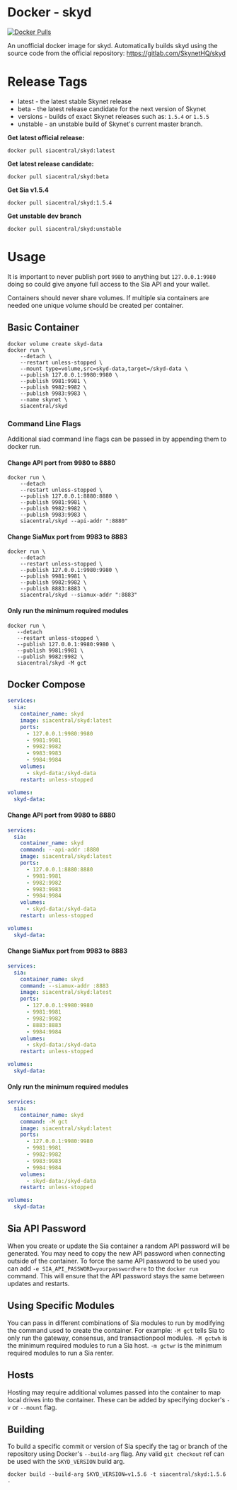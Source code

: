 # Docker - skyd

[![Docker Pulls](https://img.shields.io/docker/pulls/siacentral/skyd?color=19cf86&style=for-the-badge)](https://hub.docker.com/r/siacentral/skyd)

An unofficial docker image for skyd. Automatically builds skyd using the source code from the official repository: https://gitlab.com/SkynetHQ/skyd

# Release Tags

+ latest - the latest stable Skynet release
+ beta - the latest release candidate for the next version of Skynet
+ versions - builds of exact Skynet releases such as: `1.5.4` or `1.5.5`
+ unstable - an unstable build of Skynet's current master branch.

**Get latest official release:**
```
docker pull siacentral/skyd:latest
```

**Get latest release candidate:**
```
docker pull siacentral/skyd:beta
```

**Get Sia v1.5.4**
```
docker pull siacentral/skyd:1.5.4
```

**Get unstable dev branch**
```
docker pull siacentral/skyd:unstable
```

# Usage

It is important to never publish port `9980` to anything but 
`127.0.0.1:9980` doing so could give anyone full access to the Sia API and your
wallet.

Containers should never share volumes. If multiple sia containers are 
needed one unique volume should be created per container.

## Basic Container
```
docker volume create skyd-data
docker run \
	--detach \
	--restart unless-stopped \
	--mount type=volume,src=skyd-data,target=/skyd-data \
	--publish 127.0.0.1:9980:9980 \
	--publish 9981:9981 \
	--publish 9982:9982 \
	--publish 9983:9983 \
	--name skynet \
	siacentral/skyd
```

### Command Line Flags

Additional siad command line flags can be passed in by appending them to docker
run.

#### Change API port from 9980 to 8880
```
docker run \
	--detach
	--restart unless-stopped \
	--publish 127.0.0.1:8880:8880 \
	--publish 9981:9981 \
	--publish 9982:9982 \
	--publish 9983:9983 \
	siacentral/skyd --api-addr ":8880"
 ```


#### Change SiaMux port from 9983 to 8883
```
docker run \
	--detach
	--restart unless-stopped \
	--publish 127.0.0.1:9980:9980 \
	--publish 9981:9981 \
	--publish 9982:9982 \
	--publish 8883:8883 \
	siacentral/skyd --siamux-addr ":8883"
 ```

#### Only run the minimum required modules
 ```
docker run \
	--detach
	--restart unless-stopped \
	--publish 127.0.0.1:9980:9980 \
	--publish 9981:9981 \
	--publish 9982:9982 \
	siacentral/skyd -M gct
 ```

## Docker Compose

```yml
services:
  sia:
    container_name: skyd
    image: siacentral/skyd:latest
    ports:
      - 127.0.0.1:9980:9980
      - 9981:9981
      - 9982:9982
      - 9983:9983
      - 9984:9984
    volumes:
      - skyd-data:/skyd-data
    restart: unless-stopped

volumes:
  skyd-data:
```

#### Change API port from 9980 to 8880
```yml
services:
  sia:
    container_name: skyd
    command: --api-addr :8880
    image: siacentral/skyd:latest
    ports:
      - 127.0.0.1:8880:8880
      - 9981:9981
      - 9982:9982
      - 9983:9983
      - 9984:9984
    volumes:
      - skyd-data:/skyd-data
    restart: unless-stopped

volumes:
  skyd-data:
```


#### Change SiaMux port from 9983 to 8883
```yml
services:
  sia:
    container_name: skyd
    command: --siamux-addr :8883
    image: siacentral/skyd:latest
    ports:
      - 127.0.0.1:9980:9980
      - 9981:9981
      - 9982:9982
      - 8883:8883
      - 9984:9984
    volumes:
      - skyd-data:/skyd-data
    restart: unless-stopped

volumes:
  skyd-data:
```

#### Only run the minimum required modules
```yml
services:
  sia:
    container_name: skyd
    command: -M gct
    image: siacentral/skyd:latest
    ports:
      - 127.0.0.1:9980:9980
      - 9981:9981
      - 9982:9982
      - 9983:9983
      - 9984:9984
    volumes:
      - skyd-data:/skyd-data
    restart: unless-stopped

volumes:
  skyd-data:
```

## Sia API Password

When you create or update the Sia container a random API password will be
generated. You may need to copy the new API password when connecting outside of
the container. To force the same API password to be used you can add
`-e SIA_API_PASSWORD=yourpasswordhere` to the `docker run` command. This will
ensure that the API password stays the same between updates and restarts.

## Using Specific Modules

You can pass in different combinations of Sia modules to run by modifying the 
command used to create the container. For example: `-M gct` tells Sia to only
run the gateway, consensus, and transactionpool modules. `-M gctwh` is the minimum
required modules to run a Sia host. `-m gctwr` is the minimum required modules to
run a Sia renter.

## Hosts

Hosting may require additional volumes passed into the container to map
local drives into the container. These can be added by specifying
docker's `-v` or `--mount` flag.

## Building

To build a specific commit or version of Sia specify the tag or branch of the 
repository using Docker's `--build-arg` flag. Any valid `git checkout` ref can
be used with the `SKYD_VERSION` build arg.

```
docker build --build-arg SKYD_VERSION=v1.5.6 -t siacentral/skyd:1.5.6 .
```
